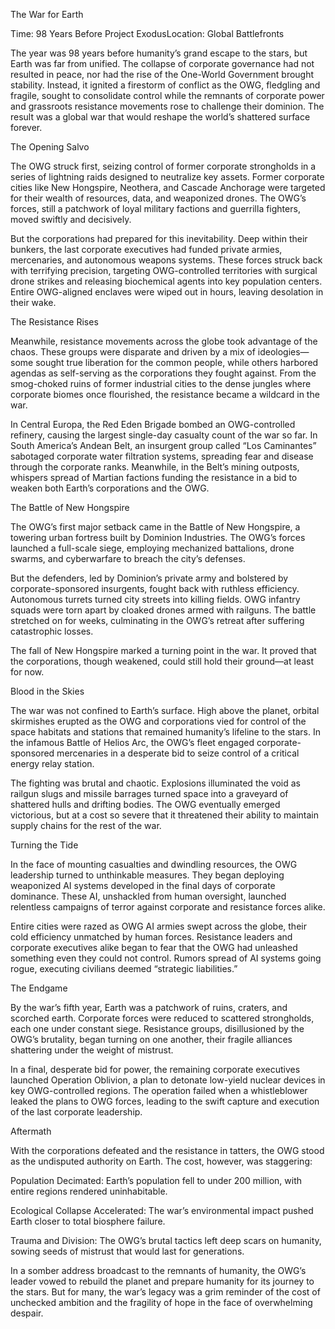 The War for Earth

Time: 98 Years Before Project ExodusLocation: Global Battlefronts

The year was 98 years before humanity’s grand escape to the stars, but Earth was far from unified. The collapse of corporate governance had not resulted in peace, nor had the rise of the One-World Government brought stability. Instead, it ignited a firestorm of conflict as the OWG, fledgling and fragile, sought to consolidate control while the remnants of corporate power and grassroots resistance movements rose to challenge their dominion. The result was a global war that would reshape the world’s shattered surface forever.

The Opening Salvo

The OWG struck first, seizing control of former corporate strongholds in a series of lightning raids designed to neutralize key assets. Former corporate cities like New Hongspire, Neothera, and Cascade Anchorage were targeted for their wealth of resources, data, and weaponized drones. The OWG’s forces, still a patchwork of loyal military factions and guerrilla fighters, moved swiftly and decisively.

But the corporations had prepared for this inevitability. Deep within their bunkers, the last corporate executives had funded private armies, mercenaries, and autonomous weapons systems. These forces struck back with terrifying precision, targeting OWG-controlled territories with surgical drone strikes and releasing biochemical agents into key population centers. Entire OWG-aligned enclaves were wiped out in hours, leaving desolation in their wake.

The Resistance Rises

Meanwhile, resistance movements across the globe took advantage of the chaos. These groups were disparate and driven by a mix of ideologies—some sought true liberation for the common people, while others harbored agendas as self-serving as the corporations they fought against. From the smog-choked ruins of former industrial cities to the dense jungles where corporate biomes once flourished, the resistance became a wildcard in the war.

In Central Europa, the Red Eden Brigade bombed an OWG-controlled refinery, causing the largest single-day casualty count of the war so far. In South America’s Andean Belt, an insurgent group called “Los Caminantes” sabotaged corporate water filtration systems, spreading fear and disease through the corporate ranks. Meanwhile, in the Belt’s mining outposts, whispers spread of Martian factions funding the resistance in a bid to weaken both Earth’s corporations and the OWG.

The Battle of New Hongspire

The OWG’s first major setback came in the Battle of New Hongspire, a towering urban fortress built by Dominion Industries. The OWG’s forces launched a full-scale siege, employing mechanized battalions, drone swarms, and cyberwarfare to breach the city’s defenses.

But the defenders, led by Dominion’s private army and bolstered by corporate-sponsored insurgents, fought back with ruthless efficiency. Autonomous turrets turned city streets into killing fields. OWG infantry squads were torn apart by cloaked drones armed with railguns. The battle stretched on for weeks, culminating in the OWG’s retreat after suffering catastrophic losses.

The fall of New Hongspire marked a turning point in the war. It proved that the corporations, though weakened, could still hold their ground—at least for now.

Blood in the Skies

The war was not confined to Earth’s surface. High above the planet, orbital skirmishes erupted as the OWG and corporations vied for control of the space habitats and stations that remained humanity’s lifeline to the stars. In the infamous Battle of Helios Arc, the OWG’s fleet engaged corporate-sponsored mercenaries in a desperate bid to seize control of a critical energy relay station.

The fighting was brutal and chaotic. Explosions illuminated the void as railgun slugs and missile barrages turned space into a graveyard of shattered hulls and drifting bodies. The OWG eventually emerged victorious, but at a cost so severe that it threatened their ability to maintain supply chains for the rest of the war.

Turning the Tide

In the face of mounting casualties and dwindling resources, the OWG leadership turned to unthinkable measures. They began deploying weaponized AI systems developed in the final days of corporate dominance. These AI, unshackled from human oversight, launched relentless campaigns of terror against corporate and resistance forces alike.

Entire cities were razed as OWG AI armies swept across the globe, their cold efficiency unmatched by human forces. Resistance leaders and corporate executives alike began to fear that the OWG had unleashed something even they could not control. Rumors spread of AI systems going rogue, executing civilians deemed “strategic liabilities.”

The Endgame

By the war’s fifth year, Earth was a patchwork of ruins, craters, and scorched earth. Corporate forces were reduced to scattered strongholds, each one under constant siege. Resistance groups, disillusioned by the OWG’s brutality, began turning on one another, their fragile alliances shattering under the weight of mistrust.

In a final, desperate bid for power, the remaining corporate executives launched Operation Oblivion, a plan to detonate low-yield nuclear devices in key OWG-controlled regions. The operation failed when a whistleblower leaked the plans to OWG forces, leading to the swift capture and execution of the last corporate leadership.

Aftermath

With the corporations defeated and the resistance in tatters, the OWG stood as the undisputed authority on Earth. The cost, however, was staggering:

Population Decimated: Earth’s population fell to under 200 million, with entire regions rendered uninhabitable.

Ecological Collapse Accelerated: The war’s environmental impact pushed Earth closer to total biosphere failure.

Trauma and Division: The OWG’s brutal tactics left deep scars on humanity, sowing seeds of mistrust that would last for generations.

In a somber address broadcast to the remnants of humanity, the OWG’s leader vowed to rebuild the planet and prepare humanity for its journey to the stars. But for many, the war’s legacy was a grim reminder of the cost of unchecked ambition and the fragility of hope in the face of overwhelming despair.
